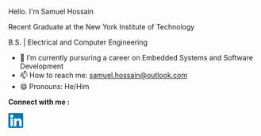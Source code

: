 Hello. I'm Samuel Hossain

Recent Graduate at the New York Institute of Technology

B.S. | Electrical and Computer Engineering


- 🔭 I’m currently pursuring a career on Embedded Systems and Software Development
- 📫 How to reach me: samuel.hossain@outlook.com
- 😄 Pronouns: He/Him



**Connect with me :**



<a href="https://www.linkedin.com/in/samuelhossain/" target="_blank">
<img align="left" alt="Samuel | LinkedIn" width="30px"  src="https://raw.githubusercontent.com/arjun-sudo/arjun-sudo/master/assets/linkedin.svg" />
</a>

<br>
<br>


